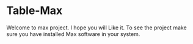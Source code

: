 # Table-Max

Welcome to max project.
I hope you will Like it.
To see the project make sure you have installed Max software in your system.
